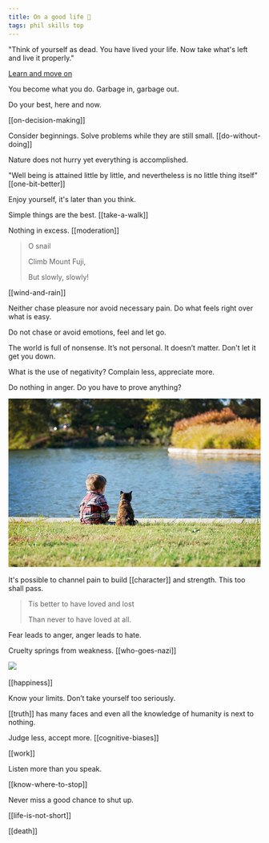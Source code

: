 ```yaml
---
title: On a good life 🌱
tags: phil skills top
---
```


"Think of yourself as dead. You have lived your life. Now take what's left and live it properly."

[Learn and move on](/the-past)

You become what you do. Garbage in, garbage out. 

Do your best, here and now. 

[[on-decision-making]]

Consider beginnings. Solve problems while they are still small. [[do-without-doing]]

Nature does not hurry yet everything is accomplished. 

"Well being is attained little by little, and nevertheless is no little thing itself" [[one-bit-better]]  

Enjoy yourself, it's later than you think. 

Simple things are the best. [[take-a-walk]]

Nothing in excess. [[moderation]]

> O snail
>
> Climb Mount Fuji,
>
> But slowly, slowly!

[[wind-and-rain]]

Neither chase pleasure nor avoid necessary pain. Do what feels right over what is easy. 

Do not chase or avoid emotions, feel and let go. 

The world is full of nonsense. It’s not personal. It doesn’t matter. Don't let it get you down. 

What is the use of negativity? Complain less, appreciate more. 

Do nothing in anger. Do you have to prove anything?

![](/static/img/boy-and-cat.jpeg)

It's possible to channel pain to build [[character]] and strength. This too shall pass. 

> Tis better to have loved and lost
>
> Than never to have loved at all.

Fear leads to anger, anger leads to hate. 

Cruelty springs from weakness. [[who-goes-nazi]]

![](/static/img/notice-when-you-are-happy.png)

[[happiness]]

Know your limits. Don’t take yourself too seriously. 

[[truth]] has many faces and even all the knowledge of humanity is next to nothing. 

Judge less, accept more. [[cognitive-biases]]

[[work]]

Listen more than you speak. 

[[know-where-to-stop]]

Never miss a good chance to shut up.

[[life-is-not-short]] 

[[death]]